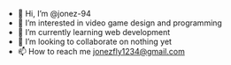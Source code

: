 - 👋 Hi, I’m @jonez-94
- 👀 I’m interested in video game design and programming
- 🌱 I’m currently learning web development
- 💞️ I’m looking to collaborate on nothing yet
- 📫 How to reach me jonezfly1234@gmail.com

<!---
jonez-94/jonez-94 is a ✨ special ✨ repository because its `README.md` (this file) appears on your GitHub profile.
You can click the Preview link to take a look at your changes.
--->
